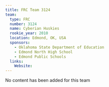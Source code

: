 ```yaml
---
title: FRC Team 3124
team:
  type: FRC
  number: 3124
  name: Cyberian Huskies
  rookie_year: 2010
  location: Edmond, OK, USA
  sponsors:
    - Oklahoma State Department of Education
    - Edmond North High School
    - Edmond Public Schools
  links:
    Website: 
---
```

No content has been added for this team